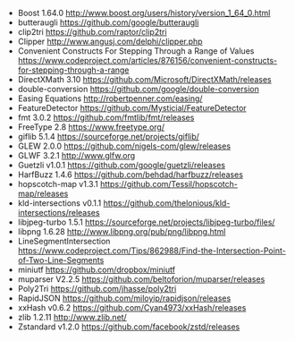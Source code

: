 - Boost 1.64.0 http://www.boost.org/users/history/version_1_64_0.html
- butteraugli https://github.com/google/butteraugli
- clip2tri https://github.com/raptor/clip2tri
- Clipper http://www.angusj.com/delphi/clipper.php
- Convenient Constructs For Stepping Through a Range of Values https://www.codeproject.com/articles/876156/convenient-constructs-for-stepping-through-a-range
- DirectXMath 3.10 https://github.com/Microsoft/DirectXMath/releases
- double-conversion https://github.com/google/double-conversion
- Easing Equations http://robertpenner.com/easing/
- FeatureDetector https://github.com/Mysticial/FeatureDetector
- fmt 3.0.2 https://github.com/fmtlib/fmt/releases
- FreeType 2.8 https://www.freetype.org/
- giflib 5.1.4 https://sourceforge.net/projects/giflib/
- GLEW 2.0.0 https://github.com/nigels-com/glew/releases
- GLWF 3.2.1 http://www.glfw.org
- Guetzli v1.0.1 https://github.com/google/guetzli/releases
- HarfBuzz 1.4.6 https://github.com/behdad/harfbuzz/releases
- hopscotch-map v1.3.1 https://github.com/Tessil/hopscotch-map/releases
- kld-intersections v0.1.1 https://github.com/thelonious/kld-intersections/releases
- libjpeg-turbo 1.5.1 https://sourceforge.net/projects/libjpeg-turbo/files/
- libpng 1.6.28 http://www.libpng.org/pub/png/libpng.html
- LineSegmentIntersection https://www.codeproject.com/Tips/862988/Find-the-Intersection-Point-of-Two-Line-Segments
- miniutf https://github.com/dropbox/miniutf
- muparser V2.2.5 https://github.com/beltoforion/muparser/releases
- Poly2Tri https://github.com/jhasse/poly2tri
- RapidJSON https://github.com/miloyip/rapidjson/releases
- xxHash v0.6.2 https://github.com/Cyan4973/xxHash/releases
- zlib 1.2.11 http://www.zlib.net/
- Zstandard v1.2.0 https://github.com/facebook/zstd/releases
